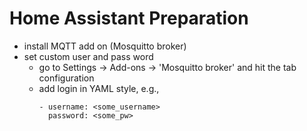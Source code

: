 # Home Assistant Preparation

* install MQTT add on (Mosquitto broker)
* set custom user and pass word
  - go to Settings -> Add-ons -> 'Mosquitto broker' and hit the tab configuration
  - add login in YAML style, e.g.,
    ```
    - username: <some_username>
      password: <some_pw>
    ```